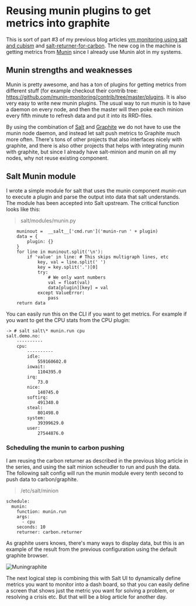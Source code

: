 # Reusing munin plugins to get metrics into graphite

This is sort of part #3 of my previous blog articles [vm monitoring using salt and cubism](/vm-monitoring-using-salt-and-cubism.md) and [salt-returner-for-carbon](/salt-returner-for-carbon).
The new cog in the machine is getting metrics from [Munin](http://munin-monitoring.org/http://munin-monitoring.org/) since I already use Munin alot in my systems.

## Munin strengths and weaknesses

Munin is pretty awesome, and has a ton of plugins for getting metrics from different stuff (for example checkout their contrib tree: <https://github.com/munin-monitoring/contrib/tree/master/plugins>. It is also very easy to write new munin plugins.
The usual way to run munin is to have a daemon on every node, and then the master will then poke each minion every fifth minute to refresh data and put it into its RRD-files.

By using the combination of [Salt](http://saltstack.org/) and [Graphite](http://graphite.wikidot.com/) we do not have to use the munin node daemon, and instead let salt push metrics to Graphite much more often. There's tons of other projects that also interfaces nicely with graphite, and there is also other projects that helps with integrating munin with graphite, but since I already have salt-minion and munin on all my nodes, why not reuse existing component.

## Salt Munin module

I wrote a simple module for salt that uses the munin component *munin-run* to execute a plugin and parse the output into data that salt understands. The module has been accepted into Salt upstream. The critical function looks like this:

> salt/modules/munin.py

        muninout =  __salt__['cmd.run']('munin-run ' + plugin)
        data = {
            plugin: {}
        }
        for line in muninout.split('\n'):
            if 'value' in line: # This skips multigraph lines, etc
                key, val = line.split(' ')
                key = key.split('.')[0]
                try:
                    # We only want numbers
                    val = float(val)
                    data[plugin][key] = val
                except ValueError:
                    pass
        return data

You can easily run this on the CLI if you want to get metrics.
For example if you want to get the CPU stats from the CPU plugin:

    -> # salt salt\* munin.run cpu
    salt.demo.no:
        ----------
        cpu:
            ----------
            idle:
                559160602.0
            iowait:
                1104395.0
            irq:
                73.0
            nice:
                140745.0
            softirq:
                491340.0
            steal:
                801498.0
            system:
                39399629.0
            user:
                27544876.0


### Scheduling the munin to carbon pushing

I am reusing the carbon returner as described in the previous blog article in the series, and using the salt minion scheudler to run and push the data. The following salt config will run the munin module every tenth second to push data to carbon/graphite.

> /etc/salt/minion

    schedule:
      munin:
        function: munin.run
        args:
          - cpu
        seconds: 10
        returner: carbon.returner

As graphite users knows, there's many ways to display data, but this is an example of the result from the previous configuration using the default graphite browser.

![Muningraphite](http://hveem.no/ss/salt-munin-graphite.png)

The next logical step is combining this with Salt UI to dynamically define metrics you want to monitor into a dash board, so that you can easily define a screen that shows just the metric you want for solving a problem, or resolving a crisis etc. But that will be a blog article for another day.
